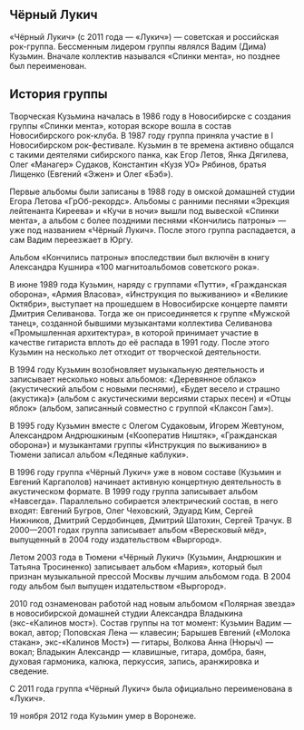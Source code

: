 ## Чёрный Лукич  

«Чёрный Лукич» (с 2011 года — «Лукич») — советская и российская рок-группа. Бессменным лидером группы являлся Вадим (Дима) Кузьмин. Вначале коллектив назывался «Спинки мента», но позднее был переименован.  

## История группы  

Творческая Кузьмина началась в 1986 году в Новосибирске c создания группы «Спинки мента», которая вскоре вошла в состав Новосибирского рок-клуба. В 1987 году группа приняла участие в I Новосибирском рок-фестивале. Кузьмин в те времена активно общался с такими деятелями сибирского панка, как Егор Летов, Янка Дягилева, Олег «Манагер» Судаков, Константин «Кузя УО» Рябинов, братья Лищенко (Евгений «Эжен» и Олег «Бэб»).  

Первые альбомы были записаны в 1988 году в омской домашней студии Егора Летова «ГрОб-рекордс». Альбомы с ранними песнями «Эрекция лейтенанта Киреева» и «Кучи в ночи» вышли под вывеской «Спинки мента», а альбом с более поздними песнями «Кончились патроны» — уже под названием «Чёрный Лукич». После этого группа распадается, а сам Вадим переезжает в Юргу.  

Альбом «Кончились патроны» впоследствии был включён в книгу Александра Кушнира «100 магнитоальбомов советского рока».  

В июне 1989 года Кузьмин, наряду с группами «Путти», «Гражданская оборона», «Армия Власова», «Инструкция по выживанию» и «Великие Октябри», выступает на прошедшем в Новосибирске концерте памяти Дмитрия Селиванова. Тогда же он присоединяется к группе «Мужской танец», созданной бывшими музыкантами коллектива Селиванова «Промышленная архитектура», в которой принимает участие в качестве гитариста вплоть до её распада в 1991 году. После этого Кузьмин на несколько лет отходит от творческой деятельности.  

В 1994 году Кузьмин возобновляет музыкальную деятельность и записывает несколько новых альбомов: «Деревянное облако» (акустический альбом с новыми песнями), «Будет весело и страшно (акустика)» (альбом с акустическими версиями старых песен) и «Отцы яблок» (альбом, записанный совместно с группой «Клаксон Гам»).  

В 1995 году Кузьмин вместе с Олегом Судаковым, Игорем Жевтуном, Александром Андрюшкиным («Кооператив Ништяк», «Гражданская оборона») и музыкантами группы «Инструкция по выживанию» в Тюмени записал альбом «Ледяные каблуки».  

В 1996 году группа «Чёрный Лукич» уже в новом составе (Кузьмин и Евгений Каргаполов) начинает активную концертную деятельность в акустическом формате. В 1999 году группа записывает альбом «Навсегда». Параллельно собирается электрический состав, в него входят: Евгений Бугров, Олег Чеховский, Эдуард Ким, Сергей Нижников, Дмитрий Сердобинцев, Дмитрий Шатохин, Сергей Трачук. В 2000—2001 годах группа записывает альбом «Вересковый мёд», выпущенный в 2004 году издательством «Выргород».  

Летом 2003 года в Тюмени «Чёрный Лукич» (Кузьмин, Андрюшкин и Татьяна Тросиненко) записывает альбом «Мария», который был признан музыкальной прессой Москвы лучшим альбомом года. В 2004 году альбом был выпущен издательством «Выргород».  

2010 год ознаменован работой над новым альбомом «Полярная звезда» в новосибирской домашней студии Александра Владыкина (экс-«Калинов мост»). Состав группы на тот момент: Кузьмин Вадим — вокал, автор; Поповская Лена — клавесин; Барышев Евгений («Молока стакан», экс-«Калинов Мост») — гитары, Волкова Анна (Нюрыч) — вокал; Владыкин Александр — клавишные, гитара, домбра, баян, духовая гармоника, калюка, перкуссия, запись, аранжировка и сведение.  

С 2011 года группа «Чёрный Лукич» была официально переименована в «Лукич».  

19 ноября 2012 года Кузьмин умер в Воронеже.  
